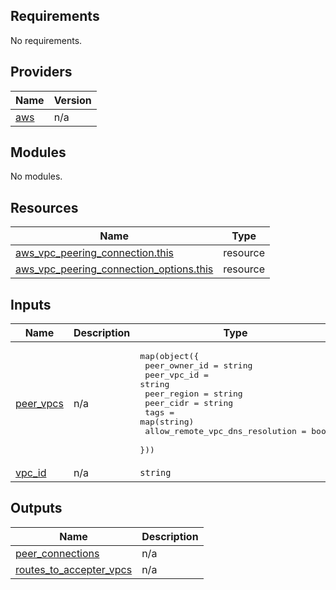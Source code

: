 <!-- BEGIN_TF_DOCS -->
## Requirements

No requirements.

## Providers

| Name | Version |
|------|---------|
| <a name="provider_aws"></a> [aws](#provider\_aws) | n/a |

## Modules

No modules.

## Resources

| Name | Type |
|------|------|
| [aws_vpc_peering_connection.this](https://registry.terraform.io/providers/hashicorp/aws/latest/docs/resources/vpc_peering_connection) | resource |
| [aws_vpc_peering_connection_options.this](https://registry.terraform.io/providers/hashicorp/aws/latest/docs/resources/vpc_peering_connection_options) | resource |

## Inputs

| Name | Description | Type | Default | Required |
|------|-------------|------|---------|:--------:|
| <a name="input_peer_vpcs"></a> [peer\_vpcs](#input\_peer\_vpcs) | n/a | <pre>map(object({<br/>    peer_owner_id                   = string<br/>    peer_vpc_id                     = string<br/>    peer_region                     = string<br/>    peer_cidr                       = string<br/>    tags                            = map(string)<br/>    allow_remote_vpc_dns_resolution = bool<br/>  }))</pre> | n/a | yes |
| <a name="input_vpc_id"></a> [vpc\_id](#input\_vpc\_id) | n/a | `string` | n/a | yes |

## Outputs

| Name | Description |
|------|-------------|
| <a name="output_peer_connections"></a> [peer\_connections](#output\_peer\_connections) | n/a |
| <a name="output_routes_to_accepter_vpcs"></a> [routes\_to\_accepter\_vpcs](#output\_routes\_to\_accepter\_vpcs) | n/a |
<!-- END_TF_DOCS -->